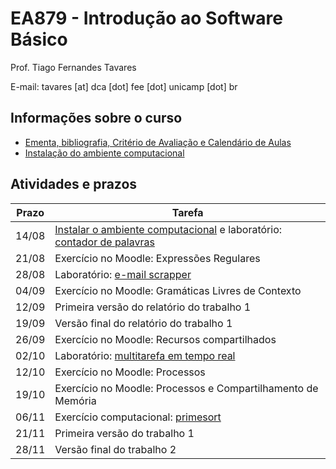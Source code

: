 # EA879 - Introdução ao Software Básico

Prof. Tiago Fernandes Tavares

E-mail: tavares [at] dca [dot] fee [dot] unicamp [dot] br

## Informações sobre o curso
* [Ementa, bibliografia, Critério de
  Avaliação e Calendário de Aulas](https://www.overleaf.com/read/tybhrzcjjxsr)
* [Instalação do ambiente computacional](PREPARAR.md)

## Atividades e prazos

Prazo | Tarefa
----- | ------
 14/08    | [Instalar o ambiente computacional](PREPARAR.md) e laboratório: [contador de palavras](http://www.github.com/EAxxx/contador-de-palavras)
 21/08    | Exercício no Moodle: Expressões Regulares
 28/08    | Laboratório: [e-mail scrapper](https://github.com/EAxxx/emailscrapper)
 04/09    | Exercício no Moodle: Gramáticas Livres de Contexto
 12/09    | Primeira versão do relatório do trabalho 1
 19/09    | Versão final do relatório do trabalho 1
 26/09    | Exercício no Moodle: Recursos compartilhados
 02/10    | Laboratório: [multitarefa em tempo real](https://github.com/EAxxx/scheduler-demo)
 12/10    | Exercício no Moodle: Processos
 19/10    | Exercício no Moodle: Processos e Compartilhamento de Memória
 06/11    | Exercício computacional: [primesort](https://github.com/EAxxx/primesort)
 21/11    | Primeira versão do trabalho 1
 28/11    | Versão final do trabalho 2


